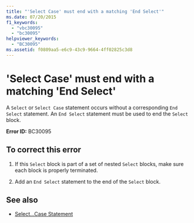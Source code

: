 ```yaml
---
title: "'Select Case' must end with a matching 'End Select'"
ms.date: 07/20/2015
f1_keywords: 
  - "vbc30095"
  - "bc30095"
helpviewer_keywords: 
  - "BC30095"
ms.assetid: f0809aa5-e6c9-43c9-9664-4ff02825c3d8
---
```

# 'Select Case' must end with a matching 'End Select'
A `Select` or `Select Case` statement occurs without a corresponding `End Select` statement. An `End Select` statement must be used to end the `Select` block.  
  
 **Error ID:** BC30095  
  
## To correct this error  
  
1. If this `Select` block is part of a set of nested `Select` blocks, make sure each block is properly terminated.  
  
2. Add an `End Select` statement to the end of the `Select` block.  
  
## See also

- [Select...Case Statement](../language-reference/statements/select-case-statement.md)
